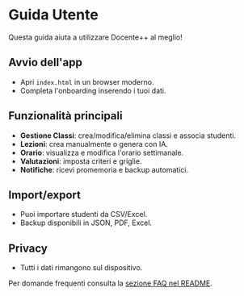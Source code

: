 # Guida Utente

Questa guida aiuta a utilizzare Docente++ al meglio!

## Avvio dell'app
- Apri `index.html` in un browser moderno.
- Completa l'onboarding inserendo i tuoi dati.

## Funzionalità principali
- **Gestione Classi**: crea/modifica/elimina classi e associa studenti.
- **Lezioni**: crea manualmente o genera con IA.
- **Orario**: visualizza e modifica l'orario settimanale.
- **Valutazioni**: imposta criteri e griglie.
- **Notifiche**: ricevi promemoria e backup automatici.

## Import/export
- Puoi importare studenti da CSV/Excel.
- Backup disponibili in JSON, PDF, Excel.

## Privacy
- Tutti i dati rimangono sul dispositivo.

Per domande frequenti consulta la [sezione FAQ nel README](../README.md#-faq).
